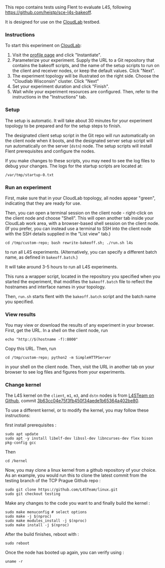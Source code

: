 This repo contains tests using Flent to evaluate L4S, following https://github.com/heistp/sce-l4s-bakeoff.

It is designed for use on the [CloudLab](https://www.cloudlab.us/) testbed.


### Instructions

To start this experiment on [CloudLab](https://www.cloudlab.us/):

1. Visit the [profile page](https://www.cloudlab.us/p/CloudLab/sce-l4s-bakeoff-git) and click "Instantiate".
2. Parameterize your experiment. Supply the URL to a Git repository that contains the bakeoff scripts, and the name of the setup scripts to run on the client and receiver nodes, or keep the default values. Click "Next".
3. The experiment topology will be illustrated on the right side. Choose the "Cloudlab Wisconsin" cluster. Click "Next"
4. Set your experiment duration and click "Finish".
5. Wait while your experiment resources are configured. Then, refer to the instructions in the "Instructions" tab.


### Setup

The setup is automatic. It will take about 30 minutes for your experiment topology to be prepared and for the setup steps to finish.

The designated client setup script in the Git repo will run automatically on the client node when it boots, and the designated server setup script will run automatically on the server (`dstn`) node. The setup scripts will install Flent prerequisites and configure the nodes. 

If you make changes to these scripts, you may need to see the log files to debug your changes. The logs for the startup scripts are located at:

```
/var/tmp/startup-0.txt
```


### Run an experiment

First, make sure that in your CloudLab topology, all nodes appear "green", indicating that they are ready for use.

Then, you can open a terminal session on the client node - right-click on the client node and choose "Shell". This will open another tab inside your CloudLab work area, with a browser-based shell session on the client node. (If you prefer, you can instead use a terminal to SSH into the client node with the SSH details supplied in the "List view" tab.)


```
cd /tmp/custom-repo; bash rewrite-bakeoff.sh; ./run.sh l4s
```

to run all L4S experiments. (Alternatively, you can specify a different batch name, as defined in `bakeoff.batch`.)

It will take around 3-5 hours to run all L4S experiments.

This runs a wrapper script, located in the repository you specified when you started the experiment, that modifies the `bakeoff.batch` file to reflect the hostnames and interface names in your topology.

Then, `run.sh` starts flent with the `bakeoff.batch` script and the batch name you specified.

### View results

You may view or download the results of any experiment in your browser. First, get the URL. In a shell on the client node, run

```
echo "http://$(hostname -f):8000"
```

Copy this URL. Then, run

```
cd /tmp/custom-repo; python2 -m SimpleHTTPServer
```

in your shell on the client node. Then, visit the URL in another tab on your browser to see log files and figures from your experiments.


### Change kernel

The L4S kernel on the `client`, `m1`, `m3`, and `dstn` nodes is from [L4STeam on Github](https://github.com/L4STeam/linux/), commit [3b63cc04e75f3fb450f34aede1b65364a402be80](https://github.com/L4STeam/linux/commit/3b63cc04e75f3fb450f34aede1b65364a402be80).

To use a different kernel, or to modify the kernel, you may follow these instructions:

first install prerequisites :

```
sudo apt update
sudo apt -y install libelf-dev libssl-dev libncurses-dev flex bison pkg-config gcc
```

Then 
```
cd /kernel
```

Now, you may clone a linux kernel from a github repository of your choice. As an example, you would run this to clone the latest commit from the testing branch of the TCP Prague Github repo :

```
sudo git clone https://github.com/L4STeam/linux.git
sudo git checkout testing

```

Make any changes to the code you want to and finally build the kernel :

```
sudo make menuconfig # select options
sudo make -j $(nproc)
sudo make modules_install -j $(nproc)
sudo make install -j $(nproc)
```
After the build finishes, reboot with :

```
sudo reboot
```

Once the node has booted up again, you can verify using :
```
uname -r
```

